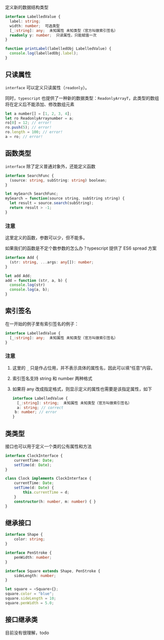 定义新的数据结构类型
```ts
interface LabelledValue {
  label: string;
  width: number;  可选类型
  [_:string]: any;  未知属性 未知类型（官方叫做索引签名）
  readonly y: number;  只读属性，只能赋值一次
}

function printLabel(labelledObj LabelledValue) {
  console.log(labelledObj.label);
}

```



## 只读属性

`interface` 可以定义只读属性（`readonly`）。

同时，`typescript` 也提供了一种新的数据类型：`ReadonlyArrayT`，此类型的数组将在定义后不能添加、修改数组元素

```ts
let a number[] = [1, 2, 3, 4];
let ro ReadonlyArraynumber = a;
ro[0] = 12; // error!
ro.push(5); // error!
ro.length = 100; // error!
a = ro; // error!
```



## 函数类型

`interface` 除了定义普通对象外，还能定义函数

```ts
interface SearchFunc {
  (source: string, subString: string) boolean;
}

let mySearch SearchFunc;
mySearch = function(source string, subString string) {
  let result = source.search(subString);
  return result > -1;
}
```

### 注意
这里定义的函数，参数可以少，但不能多。

如果我们的函数是不定个数参数的怎么办？typescript 提供了 ES6 spread 方案

```ts
interface Add {
  (str: string, ...args: any[]): number;
}

let add Add;
add = function (str, a, b) {
  console.log(str)
  console.log(a, b);
}
```



## 索引签名

在一开始的例子里有索引签名的例子：

```ts
interface LabelledValue {
  [_:string]: any;  未知属性 未知类型（官方叫做索引签名）
}
```

### 注意

1. 这里的 `_` 只是作占位用，并不表示具体的属性名，因此可以填“任意”内容。

2. 索引签名支持 string 和 number 两种格式

3. 如果将 any 改成指定格式，则显示定义的属性也需要是该指定属性，如下

   ```ts
   interface LabelledValue {
     [_:string]: string;  未知属性 未知类型（官方叫做索引签名）
     a: string; // correct
   	b: number; // error
   }
   ```



## 类类型

接口也可以用于定义一个类的公有属性和方法

```ts
interface ClockInterface {
    currentTime: Date;
    setTime(d: Date);
}

class Clock implements ClockInterface {
    currentTime: Date;
    setTime(d: Date) {
        this.currentTime = d;
    }
    constructor(h: number, m: number) { }
}
```



## 继承接口

```ts
interface Shape {
    color: string;
}

interface PenStroke {
    penWidth: number;
}

interface Square extends Shape, PenStroke {
    sideLength: number;
}

let square = <Square>{};
square.color = "blue";
square.sideLength = 10;
square.penWidth = 5.0;
```



## 接口继承类

目前没有很理解，todo